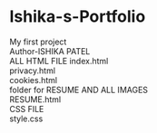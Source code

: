 # Ishika-s-Portfolio
My first project
<br>
Author-ISHIKA PATEL
<br>
ALL HTML FILE
index.html
<br>
privacy.html
<br>
cookies.html
<br>
folder for RESUME AND ALL IMAGES
<br>
RESUME.html
<br>
CSS FILE
<br>
style.css
